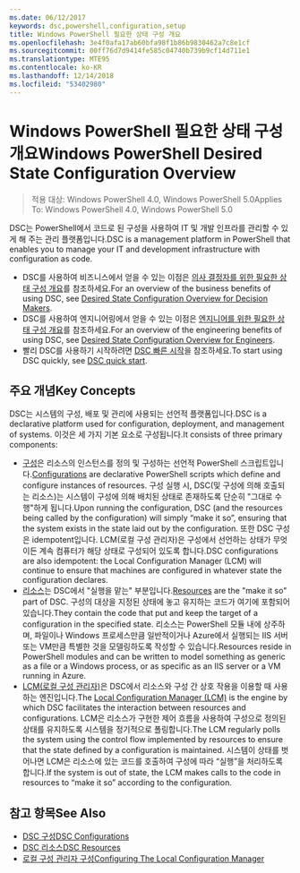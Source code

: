 ```yaml
---
ms.date: 06/12/2017
keywords: dsc,powershell,configuration,setup
title: Windows PowerShell 필요한 상태 구성 개요
ms.openlocfilehash: 3e4f0afa17ab60bfa98f1b86b9830462a7c8e1cf
ms.sourcegitcommit: 00ff76d7d9414fe585c04740b739b9cf14d711e1
ms.translationtype: MTE95
ms.contentlocale: ko-KR
ms.lasthandoff: 12/14/2018
ms.locfileid: "53402980"
---
```

# <a name="windows-powershell-desired-state-configuration-overview"></a><span data-ttu-id="58501-103">Windows PowerShell 필요한 상태 구성 개요</span><span class="sxs-lookup"><span data-stu-id="58501-103">Windows PowerShell Desired State Configuration Overview</span></span>

> <span data-ttu-id="58501-104">적용 대상: Windows PowerShell 4.0, Windows PowerShell 5.0</span><span class="sxs-lookup"><span data-stu-id="58501-104">Applies To: Windows PowerShell 4.0, Windows PowerShell 5.0</span></span>

<span data-ttu-id="58501-105">DSC는 PowerShell에서 코드로 된 구성을 사용하여 IT 및 개발 인프라를 관리할 수 있게 해 주는 관리 플랫폼입니다.</span><span class="sxs-lookup"><span data-stu-id="58501-105">DSC is a management platform in PowerShell that enables you to manage your IT and development infrastructure with configuration as code.</span></span>

- <span data-ttu-id="58501-106">DSC를 사용하여 비즈니스에서 얻을 수 있는 이점은 [의사 결정자를 위한 필요한 상태 구성 개요](decisionMaker.md)를 참조하세요.</span><span class="sxs-lookup"><span data-stu-id="58501-106">For an overview of the business benefits of using DSC, see [Desired State Configuration Overview for Decision Makers](decisionMaker.md).</span></span>
- <span data-ttu-id="58501-107">DSC를 사용하여 엔지니어링에서 얻을 수 있는 이점은 [엔지니어를 위한 필요한 상태 구성 개요](DscForEngineers.md)를 참조하세요.</span><span class="sxs-lookup"><span data-stu-id="58501-107">For an overview of the engineering benefits of using DSC, see [Desired State Configuration Overview for Engineers](DscForEngineers.md).</span></span>
- <span data-ttu-id="58501-108">빨리 DSC를 사용하기 시작하려면 [DSC 빠른 시작](../quickstarts/website-quickstart.md)을 참조하세요.</span><span class="sxs-lookup"><span data-stu-id="58501-108">To start using DSC quickly, see [DSC quick start](../quickstarts/website-quickstart.md).</span></span>

## <a name="key-concepts"></a><span data-ttu-id="58501-109">주요 개념</span><span class="sxs-lookup"><span data-stu-id="58501-109">Key Concepts</span></span>

<span data-ttu-id="58501-110">DSC는 시스템의 구성, 배포 및 관리에 사용되는 선언적 플랫폼입니다.</span><span class="sxs-lookup"><span data-stu-id="58501-110">DSC is a declarative platform used for configuration, deployment, and management of systems.</span></span> <span data-ttu-id="58501-111">이것은 세 가지 기본 요소로 구성됩니다.</span><span class="sxs-lookup"><span data-stu-id="58501-111">It consists of three primary components:</span></span>

- <span data-ttu-id="58501-112">[구성](../configurations/configurations.md)은 리소스의 인스턴스를 정의 및 구성하는 선언적 PowerShell 스크립트입니다.</span><span class="sxs-lookup"><span data-stu-id="58501-112">[Configurations](../configurations/configurations.md) are declarative PowerShell scripts which define and configure instances of resources.</span></span>
    <span data-ttu-id="58501-113">구성 실행 시, DSC(및 구성에 의해 호출되는 리소스)는 시스템이 구성에 의해 배치된 상태로 존재하도록 단순히 "그대로 수행"하게 됩니다.</span><span class="sxs-lookup"><span data-stu-id="58501-113">Upon running the configuration, DSC (and the resources being called by the configuration) will simply “make it so”, ensuring that the system exists in the state laid out by the configuration.</span></span>
    <span data-ttu-id="58501-114">또한 DSC 구성은 idempotent입니다. LCM(로컬 구성 관리자)은 구성에서 선언하는 상태가 무엇이든 계속 컴퓨터가 해당 상태로 구성되어 있도록 합니다.</span><span class="sxs-lookup"><span data-stu-id="58501-114">DSC configurations are also idempotent: the Local Configuration Manager (LCM) will continue to ensure that machines are configured in whatever state the configuration declares.</span></span>
- <span data-ttu-id="58501-115">[리소스](../resources/resources.md)는 DSC에서 "실행을 맡는" 부분입니다.</span><span class="sxs-lookup"><span data-stu-id="58501-115">[Resources](../resources/resources.md) are the "make it so" part of DSC.</span></span> <span data-ttu-id="58501-116">구성의 대상을 지정된 상태에 놓고 유지하는 코드가 여기에 포함되어 있습니다.</span><span class="sxs-lookup"><span data-stu-id="58501-116">They contain the code that put and keep the target of a configuration in the specified state.</span></span>
    <span data-ttu-id="58501-117">리소스는 PowerShell 모듈 내에 상주하며, 파일이나 Windows 프로세스만큼 일반적이거나 Azure에서 실행되는 IIS 서버 또는 VM만큼 특별한 것을 모델링하도록 작성할 수 있습니다.</span><span class="sxs-lookup"><span data-stu-id="58501-117">Resources reside in PowerShell modules and can be written to model something as generic as a file or a Windows process, or as specific as an IIS server or a VM running in Azure.</span></span>
- <span data-ttu-id="58501-118">[LCM(로컬 구성 관리자)](../managing-nodes/metaConfig.md)은 DSC에서 리소스와 구성 간 상호 작용을 이용할 때 사용하는 엔진입니다.</span><span class="sxs-lookup"><span data-stu-id="58501-118">The [Local Configuration Manager (LCM)](../managing-nodes/metaConfig.md) is the engine by which DSC facilitates the interaction between resources and configurations.</span></span>
    <span data-ttu-id="58501-119">LCM은 리소스가 구현한 제어 흐름을 사용하여 구성으로 정의된 상태를 유지하도록 시스템을 정기적으로 폴링합니다.</span><span class="sxs-lookup"><span data-stu-id="58501-119">The LCM regularly polls the system using the control flow implemented by resources to ensure that the state defined by a configuration is maintained.</span></span>
    <span data-ttu-id="58501-120">시스템이 상태를 벗어나면 LCM은 리소스에 있는 코드를 호출하여 구성에 따라 “실행”을 처리하도록 합니다.</span><span class="sxs-lookup"><span data-stu-id="58501-120">If the system is out of state, the LCM makes calls to the code in resources to “make it so” according to the configuration.</span></span>

## <a name="see-also"></a><span data-ttu-id="58501-121">참고 항목</span><span class="sxs-lookup"><span data-stu-id="58501-121">See Also</span></span>

- [<span data-ttu-id="58501-122">DSC 구성</span><span class="sxs-lookup"><span data-stu-id="58501-122">DSC Configurations</span></span>](../configurations/configurations.md)
- [<span data-ttu-id="58501-123">DSC 리소스</span><span class="sxs-lookup"><span data-stu-id="58501-123">DSC Resources</span></span>](../resources/resources.md)
- [<span data-ttu-id="58501-124">로컬 구성 관리자 구성</span><span class="sxs-lookup"><span data-stu-id="58501-124">Configuring The Local Configuration Manager</span></span>](../managing-nodes/metaConfig.md)
